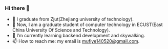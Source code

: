 ### Hi there 👋
- 🔭 I graduate from Zjut(Zhejiang university of technology).
- 🤔 Now, I am a graduate student of computer technology in ECUST(East China University Of Science and Technology).
- 🌱 I’m currently learning backend development and skywalking. 
- 📫 How to reach me: my email is mufiye140520@gmail.com.


<!--
**mufiye/mufiye** is a ✨ _special_ ✨ repository because its `README.md` (this file) appears on your GitHub profile.

Here are some ideas to get you started:

- 🔭 I’m currently working on zjut
- 🌱 I’m currently learning operating system kernel development, network programming, C++
- 👯 I’m looking to collaborate on ...
- 🤔 I’m looking for help with ...
- 💬 Ask me about ...
- 📫 How to reach me: my email is 1433137434@qq.com
- 😄 Pronouns: ...
- ⚡ Fun fact: ...
-->
